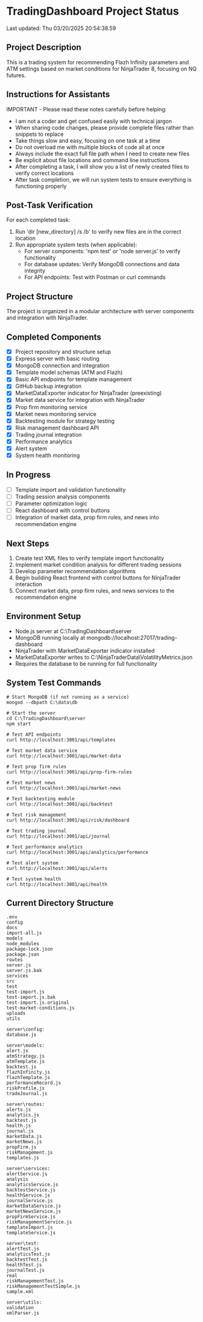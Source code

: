 # TradingDashboard Project Status 
Last updated: Thu 03/20/2025 20:54:38.59 
 
## Project Description 
This is a trading system for recommending Flazh Infinity parameters and ATM settings based on market conditions for NinjaTrader 8, focusing on NQ futures. 
 
## Instructions for Assistants 
IMPORTANT - Please read these notes carefully before helping: 
 
- I am not a coder and get confused easily with technical jargon 
- When sharing code changes, please provide complete files rather than snippets to replace 
- Take things slow and easy, focusing on one task at a time 
- Do not overload me with multiple blocks of code all at once 
- Always include the exact full file path when I need to create new files 
- Be explicit about file locations and command line instructions 
- After completing a task, I will show you a list of newly created files to verify correct locations 
- After task completion, we will run system tests to ensure everything is functioning properly 
 
## Post-Task Verification 
For each completed task: 
1. Run 'dir [new_directory] /s /b' to verify new files are in the correct location 
2. Run appropriate system tests (when applicable): 
   - For server components: 'npm test' or 'node server.js' to verify functionality 
   - For database updates: Verify MongoDB connections and data integrity 
   - For API endpoints: Test with Postman or curl commands 
 
## Project Structure 
The project is organized in a modular architecture with server components and integration with NinjaTrader. 
 
## Completed Components 
- [x] Project repository and structure setup 
- [x] Express server with basic routing 
- [x] MongoDB connection and integration 
- [x] Template model schemas (ATM and Flazh) 
- [x] Basic API endpoints for template management 
- [x] GitHub backup integration 
- [x] MarketDataExporter indicator for NinjaTrader (preexisting) 
- [x] Market data service for integration with NinjaTrader 
- [x] Prop firm monitoring service 
- [x] Market news monitoring service 
- [x] Backtesting module for strategy testing 
- [x] Risk management dashboard API 
- [x] Trading journal integration 
- [x] Performance analytics 
- [x] Alert system 
- [x] System health monitoring 
 
## In Progress 
- [ ] Template import and validation functionality 
- [ ] Trading session analysis components 
- [ ] Parameter optimization logic 
- [ ] React dashboard with control buttons 
- [ ] Integration of market data, prop firm rules, and news into recommendation engine 
 
## Next Steps 
1. Create test XML files to verify template import functionality 
2. Implement market condition analysis for different trading sessions 
3. Develop parameter recommendation algorithms 
4. Begin building React frontend with control buttons for NinjaTrader interaction 
5. Connect market data, prop firm rules, and news services to the recommendation engine 
 
## Environment Setup 
- Node.js server at C:\TradingDashboard\server 
- MongoDB running locally at mongodb://localhost:27017/trading-dashboard 
- NinjaTrader with MarketDataExporter indicator installed 
- MarketDataExporter writes to C:\NinjaTraderData\VolatilityMetrics.json 
- Requires the database to be running for full functionality 
 
## System Test Commands 
```text 
# Start MongoDB (if not running as a service) 
mongod --dbpath C:\data\db 
 
# Start the server 
cd C:\TradingDashboard\server 
npm start 
 
# Test API endpoints 
curl http://localhost:3001/api/templates 
 
# Test market data service 
curl http://localhost:3001/api/market-data 
 
# Test prop firm rules 
curl http://localhost:3001/api/prop-firm-rules 
 
# Test market news 
curl http://localhost:3001/api/market-news 
 
# Test backtesting module 
curl http://localhost:3001/api/backtest 
 
# Test risk management 
curl http://localhost:3001/api/risk/dashboard 
 
# Test trading journal 
curl http://localhost:3001/api/journal 
 
# Test performance analytics 
curl http://localhost:3001/api/analytics/performance 
 
# Test alert system 
curl http://localhost:3001/api/alerts 
 
# Test system health 
curl http://localhost:3001/api/health 
``` 
 
## Current Directory Structure 
```text 
.env
config
docs
import-all.js
models
node_modules
package-lock.json
package.json
routes
server.js
server.js.bak
services
src
test
test-import.js
test-import.js.bak
test-import.js.original
test-market-conditions.js
uploads
utils
 
server\config: 
database.js
 
server\models: 
alert.js
atmStrategy.js
atmTemplate.js
backtest.js
flazhInfinity.js
flazhTemplate.js
performanceRecord.js
riskProfile.js
tradeJournal.js
 
server\routes: 
alerts.js
analytics.js
backtest.js
health.js
journal.js
marketData.js
marketNews.js
propFirm.js
riskManagement.js
templates.js
 
server\services: 
alertService.js
analysis
analyticsService.js
backtestService.js
healthService.js
journalService.js
marketDataService.js
marketNewsService.js
propFirmService.js
riskManagementService.js
templateImport.js
templateService.js
 
server\test: 
alertTest.js
analyticsTest.js
backtestTest.js
healthTest.js
journalTest.js
real
riskManagementTest.js
riskManagementTestSimple.js
sample.xml
 
server\utils: 
validation
xmlParser.js
``` 
